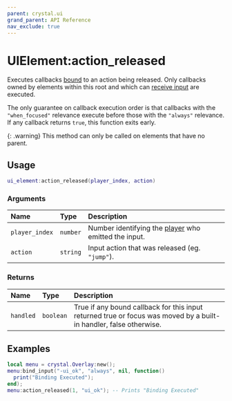 ```yaml
---
parent: crystal.ui
grand_parent: API Reference
nav_exclude: true
---
```


# UIElement:action_released

Executes callbacks [bound](ui_element_bind_input) to an action being released. Only callbacks owned by elements within this root and which can [receive input](ui_element_can_receive_input) are executed.

The only guarantee on callback execution order is that callbacks with the `"when_focused"` relevance execute before those with the `"always"` relevance. If any callback returns `true`, this function exits early.

{: .warning}
This method can only be called on elements that have no parent.

## Usage

```lua
ui_element:action_released(player_index, action)
```

### Arguments

| Name           | Type     | Description                                                                       |
| :------------- | :------- | :-------------------------------------------------------------------------------- |
| `player_index` | `number` | Number identifying the [player](/crystal/api/input/player) who emitted the input. |
| `action`       | `string` | Input action that was released (eg. `"jump"`).                                    |

### Returns

| Name      | Type      | Description                                                                                                        |
| :-------- | :-------- | :----------------------------------------------------------------------------------------------------------------- |
| `handled` | `boolean` | True if any bound callback for this input returned true or focus was moved by a built-in handler, false otherwise. |

## Examples

```lua
local menu = crystal.Overlay:new();
menu:bind_input("-ui_ok", "always", nil, function()
  print("Binding Executed");
end);
menu:action_released(1, "ui_ok"); -- Prints "Binding Executed"
```
